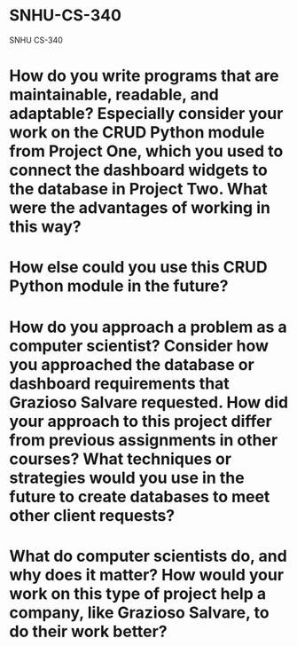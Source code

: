 # SNHU-CS-340
SNHU CS-340

# How do you write programs that are maintainable, readable, and adaptable? Especially consider your work on the CRUD Python module from Project One, which you used to connect the dashboard widgets to the database in Project Two. What were the advantages of working in this way? 

# How else could you use this CRUD Python module in the future?

# How do you approach a problem as a computer scientist? Consider how you approached the database or dashboard requirements that Grazioso Salvare requested. How did your approach to this project differ from previous assignments in other courses? What techniques or strategies would you use in the future to create databases to meet other client requests?

# What do computer scientists do, and why does it matter? How would your work on this type of project help a company, like Grazioso Salvare, to do their work better?
